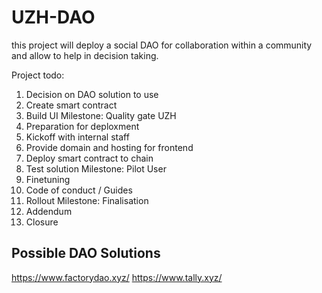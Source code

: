 # UZH-DAO

this project will deploy a social DAO for collaboration within a community and allow to help in decision taking.

Project todo:

1. Decision on DAO solution to use
2. Create smart contract
3. Build UI
Milestone: Quality gate UZH
1. Preparation for deploxment
2. Kickoff with internal staff
3. Provide domain and hosting for frontend
4. Deploy smart contract to chain
5. Test solution
Milestone: Pilot User
1. Finetuning
2. Code of conduct / Guides
3. Rollout
Milestone: Finalisation
1. Addendum
2. Closure

## Possible DAO Solutions
https://www.factorydao.xyz/
https://www.tally.xyz/
